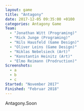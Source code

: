 ```yaml
---
layout: game
title: "Antagony"
date: 2017-12-05 09:35:00 +0100
categories: Antagony Game
Team:
  - "Jonathan Witt (Programing)"
  - "Rick Junge (Programing)"
  - "Nils Hausfeld (Game Design)"
  - "Oliver Leins (Game Design)"
  - "Niklas Nebelsieck (Art)"
  - "Konstantin Heinitz (Art)"
  - "Elmo Reimann (Prodruction)"
Screenshots:
  - a
  - b
  - c
Started: "November 2017"
Finished: "Februar 2018"
---
```


Antagony.Soon
